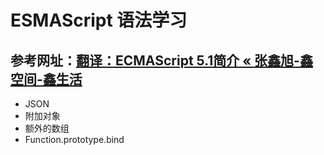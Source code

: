 # ESMAScript 语法学习
##  参考网址：[翻译：ECMAScript 5.1简介 «  张鑫旭-鑫空间-鑫生活](http://www.zhangxinxu.com/wordpress/2012/01/introducing-ecmascript-5-1/)
-   JSON
-   附加对象
-   额外的数组
-   Function.prototype.bind